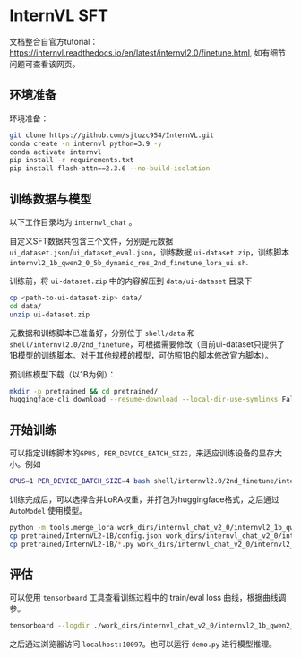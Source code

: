 # InternVL SFT

文档整合自官方tutorial：https://internvl.readthedocs.io/en/latest/internvl2.0/finetune.html, 如有细节问题可查看该网页。

## 环境准备

环境准备：

```bash
git clone https://github.com/sjtuzc954/InternVL.git
conda create -n internvl python=3.9 -y
conda activate internvl
pip install -r requirements.txt
pip install flash-attn==2.3.6 --no-build-isolation
```

## 训练数据与模型

以下工作目录均为 `internvl_chat` 。

自定义SFT数据共包含三个文件，分别是元数据 `ui_dataset.json`/`ui_dataset_eval.json`，训练数据 `ui-dataset.zip`，训练脚本 `internvl2_1b_qwen2_0_5b_dynamic_res_2nd_finetune_lora_ui.sh`.

训练前，将 `ui-dataset.zip` 中的内容解压到 `data/ui-dataset` 目录下

```bash
cp <path-to-ui-dataset-zip> data/
cd data/
unzip ui-dataset.zip
```

元数据和训练脚本已准备好，分别位于 `shell/data` 和 `shell/internvl2.0/2nd_finetune`，可根据需要修改（目前ui-dataset只提供了1B模型的训练脚本。对于其他规模的模型，可仿照1B的脚本修改官方脚本）。

预训练模型下载（以1B为例）：

```bash
mkdir -p pretrained && cd pretrained/
huggingface-cli download --resume-download --local-dir-use-symlinks False OpenGVLab/InternVL2-1B --local-dir InternVL2-1B
```

## 开始训练

可以指定训练脚本的`GPUS`，`PER_DEVICE_BATCH_SIZE`，来适应训练设备的显存大小。例如

```bash
GPUS=1 PER_DEVICE_BATCH_SIZE=4 bash shell/internvl2.0/2nd_finetune/internvl2_1b_qwen2_0_5b_dynamic_res_2nd_finetune_lora_ui.sh
```

训练完成后，可以选择合并LoRA权重，并打包为huggingface格式，之后通过 `AutoModel` 使用模型。

```bash
python -m tools.merge_lora work_dirs/internvl_chat_v2_0/internvl2_1b_qwen2_0_5b_dynamic_res_2nd_finetune_lora_ui work_dirs/internvl_chat_v2_0/internvl2_1b_qwen2_0_5b_dynamic_res_2nd_finetune_lora_ui_merge/
cp pretrained/InternVL2-1B/config.json work_dirs/internvl_chat_v2_0/internvl2_1b_qwen2_0_5b_dynamic_res_2nd_finetune_lora_ui_merge
cp pretrained/InternVL2-1B/*.py work_dirs/internvl_chat_v2_0/internvl2_1b_qwen2_0_5b_dynamic_res_2nd_finetune_lora_ui_merge
```

## 评估

可以使用 `tensorboard` 工具查看训练过程中的 train/eval loss 曲线，根据曲线调参。

```bash
tensorboard --logdir ./work_dirs/internvl_chat_v2_0/internvl2_1b_qwen2_0_5b_dynamic_res_2nd_finetune_lora_ui --port 10097 --host 127.0.0.1
```

之后通过浏览器访问 `localhost:10097`。也可以运行 `demo.py` 进行模型推理。